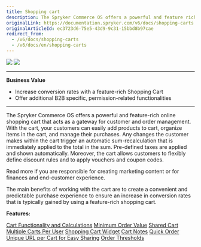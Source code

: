```yaml
---
title: Shopping cart
description: The Spryker Commerce OS offers a powerful and feature rich online shopping cart that acts as a gateway for customer and order management.
originalLink: https://documentation.spryker.com/v6/docs/shopping-carts
originalArticleId: ec3723d6-75e5-43d9-9c31-15bbd8b97cae
redirect_from:
  - /v6/docs/shopping-carts
  - /v6/docs/en/shopping-carts
---
```


<div class='feature-text'>
    <div class='feature-images'>
    <img class="light-mode" src="https://spryker.s3.eu-central-1.amazonaws.com/docs/Document+360/Capabilities+icons/light/cart.svg"/>
    <img class="dark-mode" src="https://spryker.s3.eu-central-1.amazonaws.com/docs/Document+360/Capabilities+icons/dark/cart.svg"/>
    </div>
    <div class="feature-text-wrap">

***
**Business Value**
* Increase conversion rates with a feature-rich Shopping Cart
* Offer additional B2B specific, permission-related functionalities
***

The Spryker Commerce OS offers a powerful and feature-rich online shopping cart that acts as a gateway for customer and order management. With the cart, your customers can easily add products to cart, organize items in the cart, and manage their purchases. Any changes the customer makes within the cart trigger an automatic sum-recalculation that is immediately applied to the total in the sum. Pre-defined taxes are applied and shown automatically. Moreover, the cart allows customers to flexibly define discount rules and to apply vouchers and coupon codes.

Read more if you are responsible for creating marketing content or for finances and end-customer experience.

The main benefits of working with the cart are to create a convenient and predictable purchase experience to ensure an increase in conversion rates that is typically gained by using a feature-rich shopping cart.
</div>
</div>

**Features:**
<div>
    <a class="feature-link" href="docs\scos\user\features\202009.0\cart\cart-feature-overview\cart-module-reference-information.md">Cart Functionality and Calculations</a>   
    <a class="feature-link" href="docs\scos\user\features\202009.0\checkout\checkout-feature-overview\order-thresholds.md">Minimum Order Value</a>   
    <a class="feature-link" href="docs\scos\user\features\202009.0\shared-carts\shared-carts.md">Shared Cart</a>   
    <a class="feature-link" href="docs\scos\user\features\202009.0\multiple-carts\multiple-carts.md">Multiple Carts Per User</a>   
    <a class="feature-link" href="docs\scos\user\features\202009.0\cart\cart-feature-overview\cart-widget-overview.md">Shopping Cart Widget</a>  
    <a class="feature-link" href="docs\scos\user\features\202009.0\cart\cart-feature-overview\cart-notes-overview.md">Cart Notes</a>  
    <a class="feature-link" href="docs\scos\user\features\202009.0\quick-add-to-cart\quick-add-to-cart.md">Quick Order</a>
    <a class="feature-link" href="docs\scos\user\features\202009.0\resource-sharing\unique-url-per-cart-for-easy-sharing\unique-url-per-cart-for-easy-sharing.md">Unique URL per Cart for Easy Sharing</a>  
    <a class="feature-link" href="docs\scos\user\features\202009.0\checkout\checkout-feature-overview\order-thresholds.md">Order Thresholds</a>  
</div>

